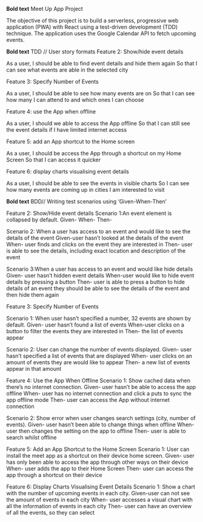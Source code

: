 **Bold text** Meet Up App Project

The objective of this project is to build a serverless, progressive web application (PWA) with React using a test-driven development (TDD) technique. 
The application uses the Google Calendar API to fetch upcoming events.


**Bold text** TDD // User story formats
Feature 2: Show/hide event details

As a user, 
I should be able to find event details and hide them again
So that I can see what events are able in the selected city

Feature 3: Specify Number of Events

As a user, 
I should be able to see how many events are on
So that I can see how many I can attend to and which ones I can choose

Feature 4: use the App when offline 

As a user, 
I should we able to access the App offline 
So that I can still see the event details if I have limited internet access

Feature 5: add an App shortcut to the Home screen

As a user, 
I should be access the App through a shortcut on my Home Screen 
So that I can access it quicker 

Feature 6: display charts visualising event details 

As a user, 
I should be able to see the events in visible charts 
So I can see how many events are coming up in cities I am interested to visit


**Bold text** BDD// Writing test scenarios using ‘Given-When-Then’

Feature 2: Show/Hide event details 
Scenario 1:An event element is collapsed by default.
Given-
When-
Then-

Scenario 2: When a user has access to an event and would like to see the details of the event
Given-user hasn’t looked at the details of the event 
When- user finds and clicks on the event they are interested in
Then- user is able to see the details, including exact location and description of the event 

Scenario 3:When a user has access to an event and would like hide details
Given- user hasn’t hidden event details
When-user would like to hide event details by pressing a button 
Then- user is able to press a button to hide details of an event they should be able to see the details of the event and then hide them again 

Feature 3: Specify Number of Events

Scenario 1: When user hasn’t specified a number, 32 events are shown by default. 
Given- user hasn’t found a list of events
When-user clicks on a button to filter the events they are interested in 
Then- the list of events appear 

Scenario 2: User can change the number of events displayed.
Given- user hasn’t specified a list of events that are displayed
When- user clicks on an amount of events they are would like to appear
Then- a new list of events appear in that amount

Feature 4: Use the App When Offline 
Scenario 1: Show cached data when there’s no internet connection.
Given-  user hasn’t be able to access the app offline 
When- user has no internet connection and click a puts to sync the app offline mode
Then- user can access the App without internet connection

Scenario 2: Show error when user changes search settings (city, number of events).
Given- user hasn’t been able to change things when offline
When-user then changes the setting on the app to offline
Then- user is able to search whilst offline

Feature 5: Add an App Shortcut to the Home Screen
Scenario 1: User can install the meet app as a shortcut on their device home screen. 
Given- user has only been able to access the app through other ways on their device
When- user adds the app to their Home Screen 
Then- user can access the app through a shortcut on their device

Feature 6: Display Charts Visualising Event Details 
Scenario 1: Show a chart with the number of upcoming events in each city.
Given-user can not see the amount of events in each city
When- user accesses a visual chart with all the information of events in each city
Then- user can have an overview of all the events, so they can select 
